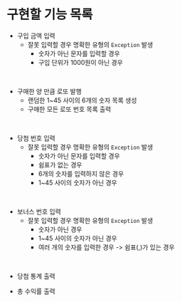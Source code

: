 # 구현할 기능 목록


- 구입 금액 입력
  - 잘못 입력할 경우 명확한 유형의 `Exception` 발생
    - 숫자가 아닌 문자를 입력할 경우
    - 구입 단위가 1000원이 아닌 경우

<br> 

- 구매한 양 만큼 로또 발행
  - 랜덤한 1~45 사이의 6개의 숫자 목록 생성
  - 구매한 모든 로또 번호 목록 출력

<br>  

- 당첨 번호 입력 
  - 잘못 입력할 경우 명확한 유형의 `Exception` 발생
    - 숫자가 아닌 문자를 입력할 경우
    - 쉼표가 없는 경우
    - 6개의 숫자를 입력하지 않은 경우
    - 1~45 사이의 숫자가 아닌 경우

<br>  

- 보너스 번호 입력
  - 잘못 입력할 경우 명확한 유형의 `Exception` 발생
    - 숫자가 아닌 경우
    - 1~45 사이의 숫자가 아닌 경우
    - 여러 개의 숫자를 입력한 경우 -> 쉼표(,)가 있는 경우

<br> 

- 당첨 통계 출력

- 총 수익률 출력
